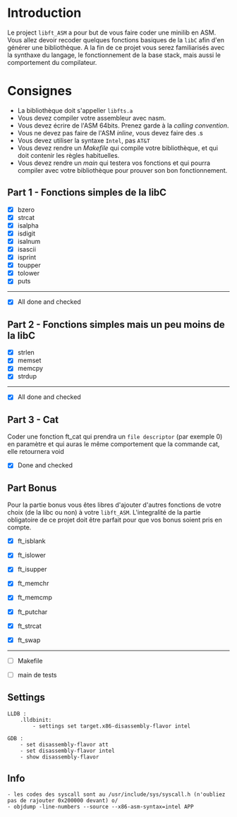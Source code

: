 # Introduction

Le project `libft_ASM` a pour but de vous faire coder une minilib en ASM. Vous allez devoir recoder quelques fonctions basiques de la `libC` afin d'en générer une bibliothèque. A la fin de ce projet vous serez familiarisés avec la synthaxe du langage, le fonctionnement de la base stack, mais aussi le comportement du compilateur.

# Consignes

+ La bibliothèque doit s'appeller `libfts.a`
+ Vous devez compiler votre assembleur avec nasm.
+ Vous devez écrire de l'ASM 64bits. Prenez garde à la *calling convention*.
+ Vous ne devez pas faire de l'ASM *inline*, vous devez faire des .s
+ Vous devez utiliser la syntaxe `Intel`, pas `AT&T`
+ Vous devez rendre un *Makefile* qui compile votre bibliothèque, et qui doit contenir les règles habituelles.
+ Vous devez rendre un *main* qui testera vos fonctions et qui pourra compiler avec votre bibliothèque pour prouver son bon fonctionnement.

## Part 1 - Fonctions simples de la libC

- [x] bzero
- [x] strcat
- [x] isalpha
- [x] isdigit
- [x] isalnum
- [x] isascii
- [x] isprint
- [x] toupper
- [x] tolower
- [x] puts
____
- [x] All done and checked

## Part 2 - Fonctions simples mais un peu moins de la libC

- [x] strlen
- [x] memset
- [x] memcpy
- [x] strdup
____
- [x] All done and checked

## Part 3 - Cat

Coder une fonction ft_cat qui prendra un `file descriptor` (par exemple 0) en paramètre et qui auras le même comportement que la commande cat, elle retournera void

- [x] Done and checked

## Part Bonus

Pour la partie bonus vous êtes libres d'ajouter d'autres fonctions de votre choix (de la libc ou non) à votre `libft_ASM`. L'integralité de la partie obligatoire de ce projet doit être parfait pour que vos bonus soient pris en compte.


- [x] ft_isblank
- [x] ft_islower
- [x] ft_isupper

- [x] ft_memchr
- [x] ft_memcmp

- [x] ft_putchar
- [x] ft_strcat
- [x] ft_swap

---

- [ ] Makefile
- [ ] main de tests


## Settings
	LLDB :
		.lldbinit:
			- settings set target.x86-disassembly-flavor intel

	GDB :
		- set disassembly-flavor att
		- set disassembly-flavor intel
		- show disassembly-flavor

## Info
	- les codes des syscall sont au /usr/include/sys/syscall.h (n'oubliez pas de rajouter 0x200000 devant) o/
	- objdump -line-numbers --source --x86-asm-syntax=intel APP

